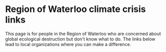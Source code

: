 # Region of Waterloo climate crisis links
This page is for people in the Region of Waterloo who are concerned about global ecological destruction but don't know what to do. The links below lead to local organizations where you can make a difference.

 
